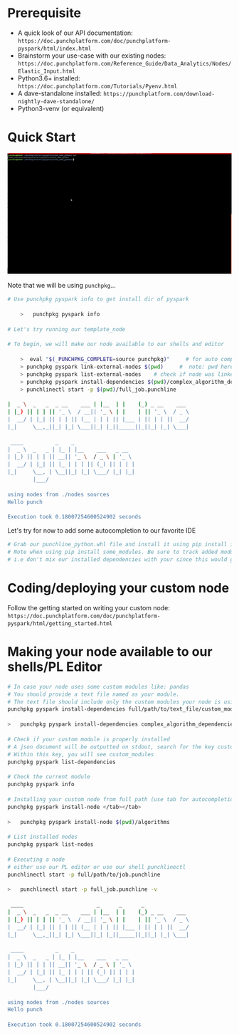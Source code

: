 # Prerequisite

-   A quick look of our API documentation: `https://doc.punchplatform.com/doc/punchplatform-pyspark/html/index.html`
-   Brainstorm your use-case with our existing nodes: `https://doc.punchplatform.com/Reference_Guide/Data_Analytics/Nodes/Elastic_Input.html`
-   Python3.6+ installed: `https://doc.punchplatform.com/Tutorials/Pyenv.html`
-   A dave-standalone installed: `https://punchplatform.com/download-nightly-dave-standalone/`
-   Python3-venv (or equivalent)

# Quick Start

![](../../resources/pyspark/helloworld.gif)


Note that we will be using `punchpkg`...

```sh
# Use punchpkg pyspark info to get install dir of pyspark

    >   punchpkg pyspark info

# Let's try running our template_node

# To begin, we will make our node available to our shells and editor

    >  eval "$(_PUNCHPKG_COMPLETE=source punchpkg)"     # for auto completion
    > punchpkg pyspark link-external-nodes $(pwd)     #  note: pwd here is rootdir of this README.txt
    > punchpkg pyspark list-external-nodes    # check if node was linked properly
    > punchpkg pyspark install-dependencies $(pwd)/complex_algorithm_dependencies   # install custom dependencies needed by your module (note: if the given module is not available on PyPI, please convert your module to PEX and use the same command on your PEX file !)
    > punchlinectl start -p $(pwd)/full_job.punchline

|  _ \  _   _  _ __    ___ | |__  | |    (_) _ __    ___ 
| |_) || | | || '_ \  / __|| '_ \ | |    | || '_ \  / _ \
|  __/ | |_| || | | || (__ | | | || |___ | || | | ||  __/
|_|     \__,_||_| |_| \___||_| |_||_____||_||_| |_| \___|
                                                         
 ____          _    _                   
|  _ \  _   _ | |_ | |__    ___   _ __  
| |_) || | | || __|| '_ \  / _ \ | '_ \ 
|  __/ | |_| || |_ | | | || (_) || | | |
|_|     \__, | \__||_| |_| \___/ |_| |_|
        |___/                           

using nodes from ./nodes sources
Hello punch

Execution took 0.18007254600524902 seconds
```

Let's try for now to add some autocompletion to our favorite IDE

```sh
# Grab our punchline_python.whl file and install it using pip install in a virtualenv
# Note when using pip install some_modules. Be sure to track added modules in a seperate file.
# i.e don't mix our installed dependencies with your since this would generate big PEX files...
```

# Coding/deploying your custom node

Follow the getting started on writing your custom node: `https://doc.punchplatform.com/doc/punchplatform-pyspark/html/getting_started.html`

# Making your node available to our shells/PL Editor

```sh
# In case your node uses some custom modules like: pandas
# You should provide a text file named as your module. 
# The text file should include only the custom modules your node is using
punchpkg pyspark install-dependencies full/path/to/text_file/custom_modules

>   punchpkg pyspark install-dependencies complex_algorithm_dependencies

# Check if your custom module is properly installed
# A json document will be outputted on stdout, search for the key custom_pex_dependencies
# Within this key, you will see custom_modules
punchpkg pyspark list-dependencies

# Check the current module
punchpkg pyspark info

# Installing your custom node from full path (use tab for autocompletion)
punchpkg pyspark install-node </tab></tab>

>   punchpkg pyspark install-node $(pwd)/algorithms

# List installed nodes
punchpkg pyspark list-nodes

# Executing a node
# either use our PL editor or use our shell punchlinectl
punchlinectl start -p full/path/to/job.punchline

>   punchlinectl start -p full_job.punchline -v

 ____                       _      _      _
|  _ \  _   _  _ __    ___ | |__  | |    (_) _ __    ___ 
| |_) || | | || '_ \  / __|| '_ \ | |    | || '_ \  / _ \
|  __/ | |_| || | | || (__ | | | || |___ | || | | ||  __/
|_|     \__,_||_| |_| \___||_| |_||_____||_||_| |_| \___|
                                                         
 ____          _    _                   
|  _ \  _   _ | |_ | |__    ___   _ __  
| |_) || | | || __|| '_ \  / _ \ | '_ \ 
|  __/ | |_| || |_ | | | || (_) || | | |
|_|     \__, | \__||_| |_| \___/ |_| |_|
        |___/                           

using nodes from ./nodes sources
Hello punch

Execution took 0.18007254600524902 seconds
```
